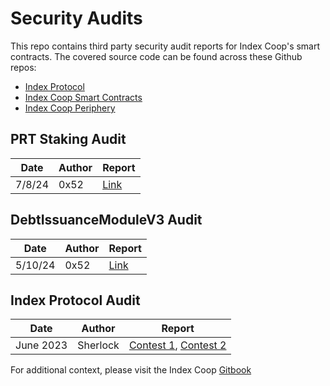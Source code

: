# Security Audits
This repo contains third party security audit reports for Index Coop's smart contracts. The covered source code can be found across these Github repos:

- [Index Protocol](https://github.com/IndexCoop/index-protocol)
- [Index Coop Smart Contracts](https://github.com/IndexCoop/index-coop-smart-contracts/)
- [Index Coop Periphery](https://github.com/IndexCoop/periphery/)

## PRT Staking Audit

| Date     | Author | Report  |
|----------|--------|---------|
| 7/8/24   | 0x52   | [Link](https://github.com/IndexCoop/audits/blob/main/audits/IndexPRTAuditReport.md)       |


## DebtIssuanceModuleV3 Audit

| Date     | Author | Report  |
|----------|--------|---------|
| 5/10/24  | 0x52   | [Link](https://github.com/IndexCoop/audits/blob/main/audits/IndexDIMv3AuditReport.md)     |

## Index Protocol Audit

| Date     | Author | Report  |
|----------|--------|---------|
| June 2023  | Sherlock   | [Contest 1](https://audits.sherlock.xyz/contests/81/report), [Contest 2](https://audits.sherlock.xyz/contests/91/report)     |

For additional context, please visit the Index Coop [Gitbook](https://docs.indexcoop.com/index-coop-community-handbook/protocol/security-and-audits)
